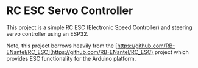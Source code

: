 # RC ESC Servo Controller

This project is a simple RC ESC (Electronic Speed Controller) and steering servo controller using an ESP32.

Note, this project borrows heavily from the [https://github.com/RB-ENantel/RC_ESC](https://github.com/RB-ENantel/RC_ESC) project which provides ESC functionality for the Arduino platform.
